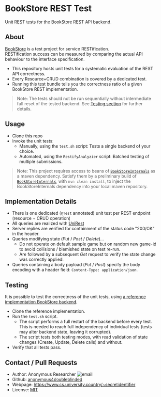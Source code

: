 # BookStore REST Test

Unit REST tests for the BookStore REST API backend.

## About

[BookStore](https://github.com/anonymous4doubleblinded/BookStoreInternals) is a test project for service
RESTification.  
RESTification success can be measured by comparing the actual API behaviour to the interface
specification.

* This repository hosts unit tests for a systematic evaluation of the REST API correctness.
* Every Resource+CRUD combination is covered by a dedicated test.
* Running this test bundle tells you the correctness ratio of a given BookStore REST implementation.

> Note: The tests should not be run sequentially without intermediate full reset of the tested
> backend. See [Testing section](#testing) for further details.

## Usage

* Clone this repo
* Invoke the unit tests:
   * Manually, using the ```test.sh``` script: Tests a single backend of your choice.
   * Automated, using the ```RestifyAnalyzier``` script: Batched testing of multiple submissions.

> Note: This project requires access to beans
> of [```BookStoreInternals```](https://github.com/anonymous4doubleblinded/BookStoreInternals) as a maven dependency.
> Satisfy them by a preliminary build
> of [```BookStoreInternals```](https://github.com/anonymous4doubleblinded/BookStoreInternals),
> with ```mvn clean install```, to inject the BookStoreInternals dependency into your local maven
> repository.

## Implementation Details

* There is one dedicated (```@Test``` annotated) unit test per REST endpoint (resource + CRUD
  operation)
* All queries are realized with [UniRest](http://kong.github.io/unirest-java/)
* Server replies are verified for containment of the status code "200/OK" in the header.
* Queries modifying state (*Put* / *Post* / *Delete*)...
   * Do not operate on default sample game but on random new game-id to avoid collisions /
     blemished state on test re-run.
   * Are followed by a subsequent *Get* request to verify the state change was correctly applied.
* Queries containing a body payload (*Put* / *Post*) specify the body encoding with a header
  field: ```Content-Type: application/json```.

## Testing

It is possible to test the correctness of the unit tests,
using [a reference implementation BookStore backend](https://github.com/anonymous4doubleblinded/BookStoreManuallyRestified).

* Clone the reference implementation.
* Run the ```test.sh``` script.
   * The script performs a full restart of the backend before every test. This is needed to reach
     full independency of individual tests (tests may alter backend state, leaving it corrupted).
   * The script tests both testing modes, with read validation of state changes (Create, Update,
     Delete calls) and without.
* Verify that all tests pass.

## Contact / Pull Requests

* Author: Anonymous Researcher ![email](markdown/email.png)
* Github: [anonymous4doubleblinded](https://github.com/anonymous4doubleblinded)
* Webpage: https://www.cs.university.country/~secretidentifier
* License: [MIT](https://opensource.org/licenses/MIT)
